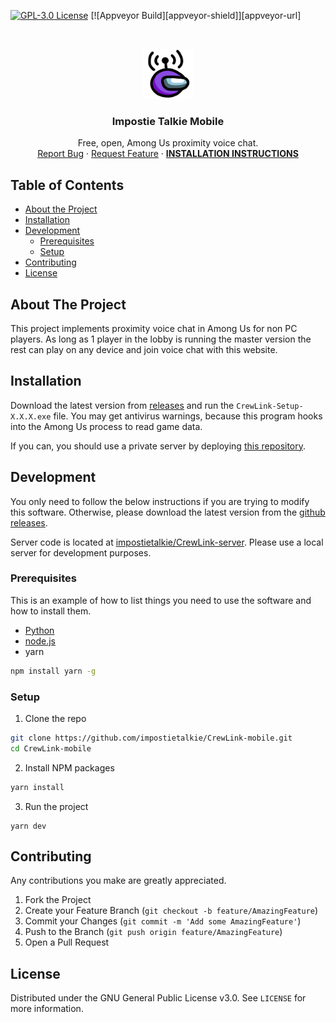 [![GPL-3.0 License][license-shield]][license-url] [![Appveyor Build][appveyor-shield]][appveyor-url]

<br />
<p align="center">
  <a href="https://github.com/impostietalkie/CrewLink-mobile">
    <img src="logo.png" alt="Logo" width="80" height="80">
  </a>

  <h3 align="center">Impostie Talkie Mobile</h3>

  <p align="center">
    Free, open, Among Us proximity voice chat.
    <br />
    <a href="https://github.com/impostietalkie/CrewLink-mobile/issues">Report Bug</a>
    ·
    <a href="https://github.com/impostietalkie/CrewLink-mobile/issues">Request Feature</a>
    ·
    <a href="#installation"><b>INSTALLATION INSTRUCTIONS</b></a>
  </p>
</p>


<!-- TABLE OF CONTENTS -->
## Table of Contents

* [About the Project](#about-the-project)
* [Installation](#installation)
* [Development](#development)
  * [Prerequisites](#prerequisites)
  * [Setup](#setup)
* [Contributing](#contributing)
* [License](#license)



<!-- ABOUT THE PROJECT -->
## About The Project

This project implements proximity voice chat in Among Us for non PC players. As long as 1 player in the lobby is running the master version the rest can play on any device and join voice chat with this website.

## Installation

Download the latest version from [releases](https://github.com/impostietalkie/CrewLink-mobile/releases) and run the `CrewLink-Setup-X.X.X.exe` file. You may get antivirus warnings, because this program hooks into the Among Us process to read game data.

If you can, you should use a private server by deploying [this repository](https://github.com/impostietalkie/CrewLink-server).

## Development

You only need to follow the below instructions if you are trying to modify this software. Otherwise, please download the latest version from the [github releases](https://github.com/impostietalkie/CrewLink-mobile/releases).

Server code is located at [impostietalkie/CrewLink-server](https://github.com/impostietalkie/CrewLink-server). Please use a local server for development purposes.

### Prerequisites

This is an example of how to list things you need to use the software and how to install them.
* [Python](https://www.python.org/downloads/)
* [node.js](https://nodejs.org/en/download/)
* yarn
```sh
npm install yarn -g
```

### Setup

1. Clone the repo
```sh
git clone https://github.com/impostietalkie/CrewLink-mobile.git
cd CrewLink-mobile
```
2. Install NPM packages
```sh
yarn install
```
3. Run the project
```JS
yarn dev
```

<!-- CONTRIBUTING -->
## Contributing

Any contributions you make are greatly appreciated.

1. Fork the Project
2. Create your Feature Branch (`git checkout -b feature/AmazingFeature`)
3. Commit your Changes (`git commit -m 'Add some AmazingFeature'`)
4. Push to the Branch (`git push origin feature/AmazingFeature`)
5. Open a Pull Request


## License

Distributed under the GNU General Public License v3.0. See `LICENSE` for more information.


[license-shield]: https://img.shields.io/github/license/impostietalkie/CrewLink.svg?style=flat-square
[license-url]: https://github.com/impostietalkie/CrewLink-server/blob/master/LICENSE
